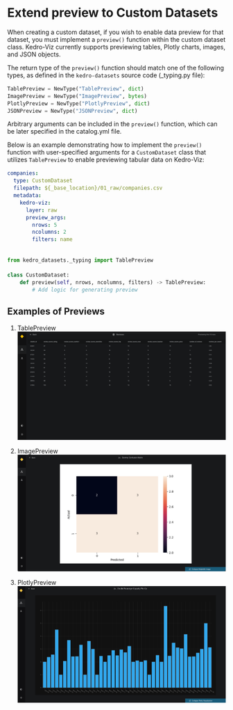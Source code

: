 # Extend preview to Custom Datasets

When creating a custom dataset, if you wish to enable data preview for that dataset, you must implement a `preview()` function within the custom dataset class. Kedro-Viz currently supports previewing tables, Plotly charts, images, and JSON objects.

The return type of the `preview()` function should match one of the following types, as defined in the `kedro-datasets` source code (_typing.py file):

```python
TablePreview = NewType("TablePreview", dict)
ImagePreview = NewType("ImagePreview", bytes)
PlotlyPreview = NewType("PlotlyPreview", dict)
JSONPreview = NewType("JSONPreview", dict)
```

Arbitrary arguments can be included in the `preview()` function, which can be later specified in the catalog.yml file.

Below is an example demonstrating how to implement the `preview()` function with user-specified arguments for a `CustomDataset` class that utilizes `TablePreview` to enable previewing tabular data on Kedro-Viz:

```yaml 
companies:
  type: CustomDataset
  filepath: ${_base_location}/01_raw/companies.csv
  metadata:
    kedro-viz:
      layer: raw
      preview_args:
        nrows: 5
        ncolumns: 2 
        filters: name 
```

```python 

from kedro_datasets._typing import TablePreview

class CustomDataset:
    def preview(self, nrows, ncolumns, filters) -> TablePreview:
        # Add logic for generating preview
```


## Examples of Previews

1. TablePreview 
![](./images/preview_datasets_expanded.png)



2. ImagePreview
![](./images/pipeline_visualisation_matplotlib_expand.png)



3. PlotlyPreview
![](./images/pipeline_visualisation_plotly_expand_1.png)


